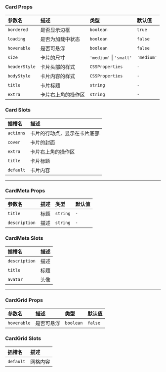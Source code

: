 ### Card Props

| 参数名 | 描述 | 类型 | 默认值 |
| :--- | :--- | :--- | :--- |
| `bordered` | 是否显示边框 | `boolean` | `true` |
| `loading` | 是否为加载中状态 | `boolean` | `false` |
| `hoverable` | 是否可悬浮 | `boolean` | `false` |
| `size` | 卡片的尺寸 | `'medium'` \| `'small'` | `'medium'` |
| `headerStyle` | 卡片头部的样式 | `CSSProperties` | `-` |
| `bodyStyle` | 卡片内容的样式 | `CSSProperties` | `-` |
| `title` | 卡片标题 | `string` | `-` |
| `extra` | 卡片右上角的操作区 | `string` | `-` |

### Card Slots

| 插槽名 | 描述 |
| :--- | :--- |
| `actions` | 卡片的行动点，显示在卡片底部 |
| `cover` | 卡片的封面 |
| `extra` | 卡片右上角的操作区 |
| `title` | 卡片标题 |
| `default` | 卡片内容 |

---

### CardMeta Props

| 参数名 | 描述 | 类型 | 默认值 |
| :--- | :--- | :--- | :--- |
| `title` | 标题 | `string` | `-` |
| `description` | 描述 | `string` | `-` |

### CardMeta Slots

| 插槽名 | 描述 |
| :--- | :--- |
| `description` | 描述 |
| `title` | 标题 |
| `avatar` | 头像 |

---

### CardGrid Props

| 参数名 | 描述 | 类型 | 默认值 |
| :--- | :--- | :--- | :--- |
| `hoverable` | 是否可悬浮 | `boolean` | `false` |

### CardGrid Slots

| 插槽名 | 描述 |
| :--- | :--- |
| `default` | 网格内容 |